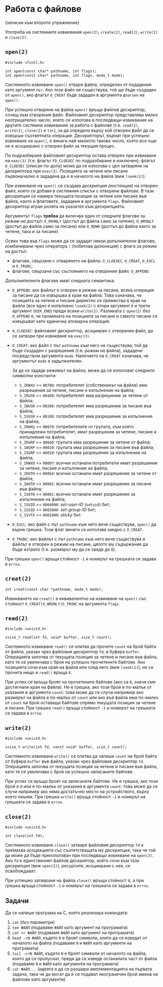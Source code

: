 # Работа с файлове
(записки към второто упражнение)

Употреба на системните извиквания `open(2)`, `create(2)`, `read(2)`, `write(2)` и `close(2)`.

## `open(2)`

    #include <fcntl.h>

    int open(const char* pathname, int flags);
    int open(const char* pathname, int flags, mode_t mode);

Системното извикване `open()` отваря файла, определен от подадения като аргумент `път`.  Ако този файл не съществува, той ще бъде създаден от `open()`, ако флагът `O_CREAT` бъде зададен в аргумента `флагове` на `open()`.

При успешно отваряне на файла `open()` връща файлов дескриптор, сочещ към отворения файл.  Файловият дескриптор представлява малко неотрицателно число, което се използва в последващи извиквания на другите системни извиквания за работа с файлове (т.е. `read(2)`, `write(2)`, `close(2)` и т.н.), за да определи върху кой отворен файл да се извърши съответната операция.  Дескрипторът, върнат при успешно извикване на `open()`, е винаги най-малкото такова число, което все още не е асоциирано с отворен файл за текущия процес.

По подразбиране файловият дескриптор остава отворен при извикване на `exec(3)` (т.е. флагът `FD_CLOEXEC` по подразбиране е изключен); флагът `O_CLOEXEC` (описан по-долу) може да се използва с цел затваряне на дескриптора при `exec(3)`.  Позицията за четене или писане първоначално е зададена да е в началото на файла (виж `lseek(2)`).

При извикване на `open()` се създава *дескрипция (инстанция)* на отворен файл, която се добавя в системния списък с отворени файлове.  В тази дескрипция се намира текущата позиция за четене или писане във файла, както и флаговете, зададени в аргумента `flags`.  Файловият дескриптор играе ролята на указател към дескрипцията.

Аргументът `flags` **трябва** да включва един от следните флагове за *режим на достъп*: `O_RDONLY` (достъп до файла само за четене), `O_WRONLY` (достъп до файла само за писане) или `O_RDWR` (достъп до файла както за четене, така и за писане).

Освен това във `flags` може да се зададат някои допълнителни флагове, комбинирани чрез оператора `|` (побитова дизюнкция) с флага за режим на достъп:
* флагове, свързани с отварянето на файла: `O_CLOEXEC`, `O_CREAT`, `O_EXCL` и `O_TRUNC`;
* флагове, свързани със състоянието на отворения файл: `O_APPEND`.

Допълнителните флагове имат следната семантика:

* `O_APPEND`: ако файлът е отворен в режим за писане, всяка операция за писане да се извършва в края на файла.  Това означава, че позицията за четене и писане директно се премества в края на файла (все едно е изпълнено `lseek(2)` с втори аргумент `0` и трети аргумент `SEEK_END`) преди всеки `write(2)`.  Разликата с `open(2)` без `O_APPEND` е, че промяната на позицията за писане и самото писане се извършват като единична атомарна операция.

* `O_CLOEXEC`: файловият дескриптор, асоцииран с отворения файл, да се затвори при извикване на `exec(3)`.

* `O_CREAT`: ако файл с път `pathname` към него не съществува, той да бъде създаден с разрешения (т.е. *режим* на файла), зададени посредством аргумента `mode`.  Наличието на `O_CREAT` означава, че аргументът `mode` е задължителен.

    За да се зададе режимът на файла, може да се използват следните символни константи:

    * `S_IRWXU` == `00700`: потребителят (собственикът на файла) има разрешения за четене, писане и изпълнение на файла;
    * `S_IRUSR` == `00400`: потребителят има разрешение за четене от файла;
    * `S_IWUSR` == `00200`: потребителят има разрешение за писане във файла;
    * `S_IXUSR` == `00100`: потребителят има разрешение за изпълнение на файла;
    * `S_IRWXG` == `00070`: потребителите от групата, към която принадлежи потребителят, имат разрешения за четене, писане и изпълнение на файла;
    * `S_IRGRP` == `00040`: групата има разрешение за четене от файла;
    * `S_IWGRP` == `00020`: групата има разрешение за писане във файла;
    * `S_IXGRP` == `00010`: групата има разрешение за изпълнение на файла;
    * `S_IRWXO` == `00007`: всички останали потребители имат разрешения за четене, писане и изпълнение на файла;
    * `S_IROTH` == `00004`: всички останали имат разрешение за четене от файла;
    * `S_IWOTH` == `00002`: всички останали имат разрешение за писане във файла;
    * `S_IXOTH` == `00001`: всички останали имат разрешение за изпълнение на файла;
    * `S_ISUID` == `0004000`: *set-user-ID* (`setuid`) бит;
    * `S_ISGID` == `0002000`: *set-group-ID* бит;
    * `S_ISVTX` == `0001000`: *sticky* бит.

* `O_EXCL`: ако файл с път `pathname` към него вече съществува, `open()` да върне грешка.  Този флаг винаги се използва заедно с `O_CREAT`.

* `O_TRUNC`: ако файлът с път `pathname` към него вече съществува и файлът е отворен в режим на писане, цялото му съдържание да бъде изтрито (т.е. размерът му да се сведе до `0`).

При грешка `open()` връща стойност `-1` и номерът на грешката се задава в `errno`.

## `creat(2)`

    int creat(const char *pathname, mode_t mode);

Извикването на `creat()` е еквивалентно на извикване на `open()` със стойност `O_CREAT|O_WRONLY|O_TRUNC` на аргумента `flags`.

## `read(2)`

    #include <unistd.h>

    ssize_t read(int fd, void* buffer, size_t count); 

Системното извикване `read()` се опитва да прочете `count` на брой байта от файла, указан чрез файловия дескриптор `fd`, в буфера `buffer`.  Операцията започва от текущата позиция за четене и писане във файла, като тя се увеличава с броя на успешно прочетените байтове.  Ако позицията сочи към края на файла или след него (виж `lseek(2)`), не се прочита нищо и `read()` връща `0`.

При успех се връща броят на прочетените байтове (ако са `0`, значи сме достигнали края на файла).  Не е грешка, ако този брой е по-малък от указания в аргумента `count`: това може да се случи например ако размерът на файла е по-малък от `count` или ако във файла има по-малко от `count` на брой оставащи байтове спрямо текущата позиция за четене и писане.  При грешка `read()` връща стойност `-1` и номерът на грешката се задава в `errno`.

## `write(2)`

    #include <unistd.h>

    ssize_t write(int fd, const void* buffer, size_t count); 

Системното извикване `write()` се опитва да запише `count` на брой байта от буфера `buffer` във файла, указан чрез файловия дескриптор `fd`.  Операцията започва от текущата позиция за четене и писане във файла, като тя се увеличава с броя на успешно записаните байтове.

При успех се връща броят на записаните байтове.  Не е грешка, ако този брой е `0` или е по-малък от указания в аргумента `count`: това може да се случи например ако няма достатъчно място на устройството, върху което пишем.  При грешка `write()` връща стойност `-1` и номерът на грешката се задава в `errno`.

## `close(2)`

    #include <unistd.h>

    int close(int fd);

Системното извикване `close()` затваря файловия дескриптор `fd` и премахва асоциацията със съотетстващата му дескрипция, така че той да може да бъде преизползван при последващо извикване на `open(2)`.  Ако `fd` е единственият файлов дескриптор, който сочи към тази дескрипция (виж `open(2)`), ресурсите, асоциирани с нея, се освобождават.

При успешно затвяране на файла `close()` връща стойност `0`, а при грешка връща стойност `-1` и номерът на грешката се задава в `errno`.

## Задачи

Да се напише програма на C, която реализира командата:

1. `cat` (*без параметри*)
2. `tee ФАЙЛ` (подаваме `ФАЙЛ` като аргумент на програмата)
3. `cat >> ФАЙЛ` (подаваме `ФАЙЛ` като аргумент на програмата)
4. `head -cN ФАЙЛ`, където `N` е броят символи, които да се изведат от началото на файла (подаваме `N` и `ФАЙЛ` като аргументи на програмата)
5. `tail -c+N ФАЙЛ`, където `N` е броят символи от началото на файла, които да се пропуснат, преди да се изведе останалата част от файла (подаваме `N` и `ФАЙЛ` като аргументи на програмата)
6. `cat ФАЙЛ...` (идеята е да се разшири имплементацията на първата задача, така че да могат да ѝ се подават неограничен брой имена на файлове като аргументи)